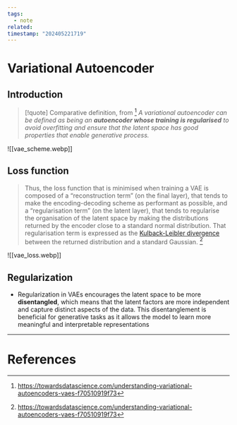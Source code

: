 ```yaml
---
tags:
  - note
related: 
timestamp: "202405221719"
---
```


# Variational Autoencoder

## Introduction

> [!quote] Comparative definition, from [^vae_article_medium]
> *A variational autoencoder can be defined as being an **autoencoder whose training is regularised** to avoid overfitting and ensure that the latent space has good properties that enable generative process.*

![[vae_scheme.webp]]

## Loss function
> Thus, the loss function that is minimised when training a VAE is composed of a “reconstruction term” (on the final layer), that tends to make the encoding-decoding scheme as performant as possible, and a “regularisation term” (on the latent layer), that tends to regularise the organisation of the latent space by making the distributions returned by the encoder close to a standard normal distribution. That regularisation term is expressed as the [Kulback-Leibler divergence](https://en.wikipedia.org/wiki/Kullback–Leibler_divergence) between the returned distribution and a standard Gaussian. [^vae_article_medium]

![[vae_loss.webp]]

## Regularization
- Regularization in VAEs encourages the latent space to be more **disentangled**, which means that the latent factors are more independent and capture distinct aspects of the data. This disentanglement is beneficial for generative tasks as it allows the model to learn more meaningful and interpretable representations

--- 
# References
[^vae_article_medium]: https://towardsdatascience.com/understanding-variational-autoencoders-vaes-f70510919f73